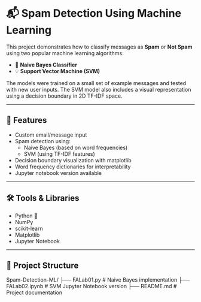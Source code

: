 # 📬 Spam Detection Using Machine Learning

This project demonstrates how to classify messages as **Spam** or **Not Spam** using two popular machine learning algorithms:

- 🧠 **Naive Bayes Classifier**
- 💡 **Support Vector Machine (SVM)**

The models were trained on a small set of example messages and tested with new user inputs. The SVM model also includes a visual representation using a decision boundary in 2D TF-IDF space.

---

## 🧪 Features

- Custom email/message input
- Spam detection using:
  - Naive Bayes (based on word frequencies)
  - SVM (using TF-IDF features)
- Decision boundary visualization with matplotlib
- Word frequency dictionaries for interpretability
- Jupyter notebook version available

---

## 🛠 Tools & Libraries

- Python 🐍
- NumPy
- scikit-learn
- Matplotlib
- Jupyter Notebook

---

## 📂 Project Structure

Spam-Detection-ML/
├── FALab01.py # Naive Bayes implementation
├── FALab02.ipynb # SVM Jupyter Notebook version
├── README.md # Project documentation
